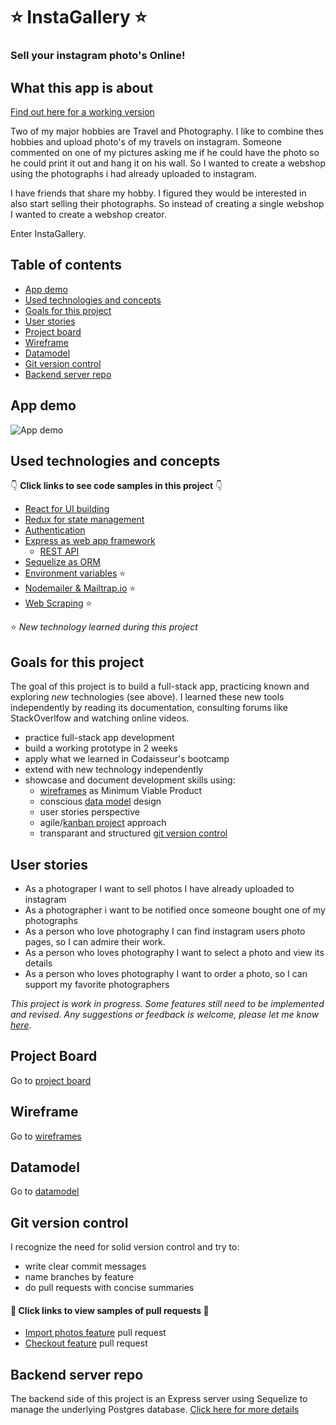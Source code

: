 # ⭐ InstaGallery ⭐

### Sell your instagram photo's Online!

## What this app is about

[Find out here for a working version](https://instagallery.netlify.app/)

Two of my major hobbies are Travel and Photography. I like to combine thes hobbies and upload photo's of my travels on instagram. Someone commented on one of my pictures asking me if he could have the photo so he could print it out and hang it on his wall. So I wanted to create a webshop using the photographs i had already uploaded to instagram.

I have friends that share my hobby. I figured they would be interested in also start selling their photographs. So instead of creating a single webshop I wanted to create a webshop creator.

Enter InstaGallery.

## Table of contents

- [App demo](#App-demo)
- [Used technologies and concepts](#used-technologies-and-concepts)
- [Goals for this project](#goals-for-this-project)
- [User stories](#user-stories)
- [Project board](#project-board)
- [Wireframe](#wireframe)
- [Datamodel](#datamodel)
- [Git version control](#git-version-control)
- [Backend server repo](#backend-server-repo)

## App demo

![App demo]()

## Used technologies and concepts

👇 **Click links to see code samples in this project** 👇

- [React for UI building](https://github.com/Til-van-Sluisveld/FE-InstaGallery/blob/master/src/App.js)
- [Redux for state management](https://github.com/Til-van-Sluisveld/FE-InstaGallery/tree/master/src/store)
- [Authentication](https://github.com/Til-van-Sluisveld/FE-InstaGallery/tree/master/src/store)
- [Express as web app framework](https://github.com/Til-van-Sluisveld/BE-InstaGallery/blob/master/index.js)
  - [REST API](https://github.com/Til-van-Sluisveld/BE-InstaGallery/blob/master/routers/galleries.js)
- [Sequelize as ORM](https://github.com/Til-van-Sluisveld/BE-InstaGallery/blob/master/models/photo.js)
- [Environment variables](https://github.com/Til-van-Sluisveld/FE-InstaGallery/blob/master/src/config/constants.js) ⭐
- [Nodemailer & Mailtrap.io](https://github.com/Til-van-Sluisveld/BE-InstaGallery/blob/master/routers/invoices.js) ⭐
- [Web Scraping](https://github.com/Til-van-Sluisveld/FE-InstaGallery/blob/master/src/pages/InstaImport/index.js) ⭐

⭐ _New technology learned during this project_

## Goals for this project

The goal of this project is to build a full-stack app, practicing known and exploring _new_ technologies (see above). I learned these new tools independently by reading its documentation, consulting forums like StackOverlfow and watching online videos.

- practice full-stack app development
- build a working prototype in 2 weeks
- apply what we learned in Codaisseur's bootcamp
- extend with new technology independently
- showcase and document development skills using:
  - [wireframes](https://github.com/Til-van-Sluisveld/FE-InstaGallery/tree/development/project/Wireframes) as Minimum Viable Product
  - conscious [data model](https://github.com/Til-van-Sluisveld/FE-InstaGallery/blob/development/project/DataModel.png) design
  - user stories perspective
  - agile/[kanban project](https://github.com/Til-van-Sluisveld/FE-InstaGallery/projects/1) approach
  - transparant and structured [git version control](#git-version-control)

## User stories

- As a photograper I want to sell photos I have already uploaded to instagram
- As a photographer i want to be notified once someone bought one of my photographs
- As a person who love photography I can find instagram users photo pages, so I can admire their work.
- As a person who loves photography I want to select a photo and view its details
- As a person who loves photography I want to order a photo, so I can support my favorite photographers

_This project is work in progress. Some features still need to be implemented and revised. Any suggestions or feedback is welcome, please let me know [here](https://www.linkedin.com/in/tilvansluisveld/)_.

## Project Board

Go to [project board](https://github.com/Til-van-Sluisveld/FE-InstaGallery/projects/1)

## Wireframe

Go to [wireframes](https://github.com/Til-van-Sluisveld/FE-InstaGallery/tree/development/project/Wireframes)

## Datamodel

Go to [datamodel](https://github.com/Til-van-Sluisveld/FE-InstaGallery/blob/development/project/DataModel.png)

## Git version control

I recognize the need for solid version control and try to:

- write clear commit messages
- name branches by feature
- do pull requests with concise summaries

#### 👀 Click links to view samples of pull requests 👀

- [Import photos feature](https://github.com/Til-van-Sluisveld/FE-InstaGallery/pull/6) pull request
- [Checkout feature](https://github.com/Til-van-Sluisveld/BE-InstaGallery/pull/5) pull request

## Backend server repo

The backend side of this project is an Express server using Sequelize to manage the underlying Postgres database. [Click here for more details](https://github.com/Til-van-Sluisveld/BE-InstaGallery)

